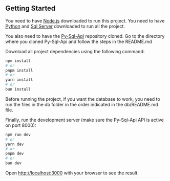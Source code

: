 ## Getting Started

You need to have [Node.js](https://nodejs.org/en) downloaded to run this project.
You need to have [Python](https://www.python.org) and [Sql Server](https://www.microsoft.com/es-es/sql-server/sql-server-downloads) downloaded to run all the project.

You also need to have the [Py-Sql-Api](https://github.com/Greem3/Py-Sql-Api) repository cloned.
Go to the directory where you cloned Py-Sql-Api and follow the steps in the README.md

Download all project dependencies using the following command:
```bash
npm install
# or
pnpm install
# or
yarn install
# or
bun install
```

Before running the project, if you want the database to work, you need to run the files in the db folder in the order indicated in the db/README.md file.

Finally, run the development server (make sure the Py-Sql-Api API is active on port 8000):
```bash
npm run dev
# or
yarn dev
# or
pnpm dev
# or
bun dev
```

Open [http://localhost:3000](http://localhost:3000) with your browser to see the result.